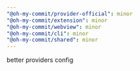 ```yaml
---
"@oh-my-commit/provider-official": minor
"@oh-my-commit/extension": minor
"@oh-my-commit/webview": minor
"@oh-my-commit/cli": minor
"@oh-my-commit/shared": minor
---
```


better providers config
